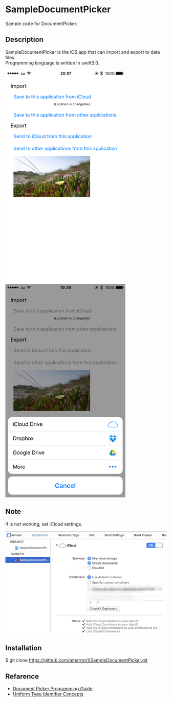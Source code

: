 # SampleDocumentPicker

Sample code for DocumentPicker.

## Description

SampleDocumentPicker is the iOS app that can import and export to data files.  
Programming language is written in swift3.0.


![](images/ScreenShot1.png)
![](images/ScreenShot2.png)

## Note
If 	is not working, set iCloud settings.

![](images/Screenshot3.png)

## Installation
$ git clone https://github.com/amarron1/SampleDocumentPicker.git

## Refarence
- [Document Picker Programming Guide](https://developer.apple.com/library/content/documentation/FileManagement/Conceptual/DocumentPickerProgrammingGuide/AccessingDocuments/AccessingDocuments.html)
- [Uniform Type Identifier Concepts](https://developer.apple.com/library/content/documentation/FileManagement/Conceptual/understanding_utis/understand_utis_conc/understand_utis_conc.html)
